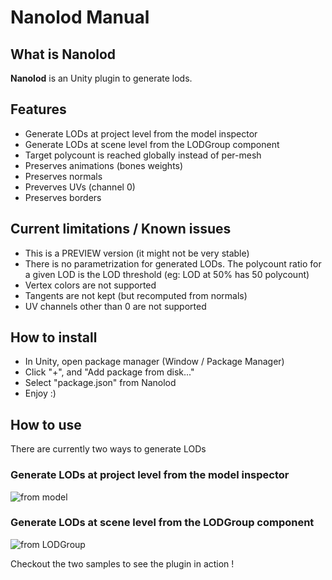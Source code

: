 # Nanolod Manual

## What is Nanolod

**Nanolod** is an Unity plugin to generate lods.

## Features

* Generate LODs at project level from the model inspector
* Generate LODs at scene level from the LODGroup component
* Target polycount is reached globally instead of per-mesh
* Preserves animations (bones weights)
* Preserves normals
* Preverves UVs (channel 0)
* Preserves borders

## Current limitations / Known issues

* This is a PREVIEW version (it might not be very stable)
* There is no parametrization for generated LODs. The polycount ratio for a given LOD is the LOD threshold (eg: LOD at 50% has 50 polycount)
* Vertex colors are not supported
* Tangents are not kept (but recomputed from normals)
* UV channels other than 0 are not supported

## How to install

* In Unity, open package manager (Window / Package Manager)
* Click "+", and "Add package from disk..."
* Select "package.json" from Nanolod
* Enjoy :)

## How to use

There are currently two ways to generate LODs

### Generate LODs at project level from the model inspector

![from model](nanolod/Manual/modelimporter.png)

### Generate LODs at scene level from the LODGroup component

![from LODGroup](nanolod/Manual/lodgroup.png)

Checkout the two samples to see the plugin in action !